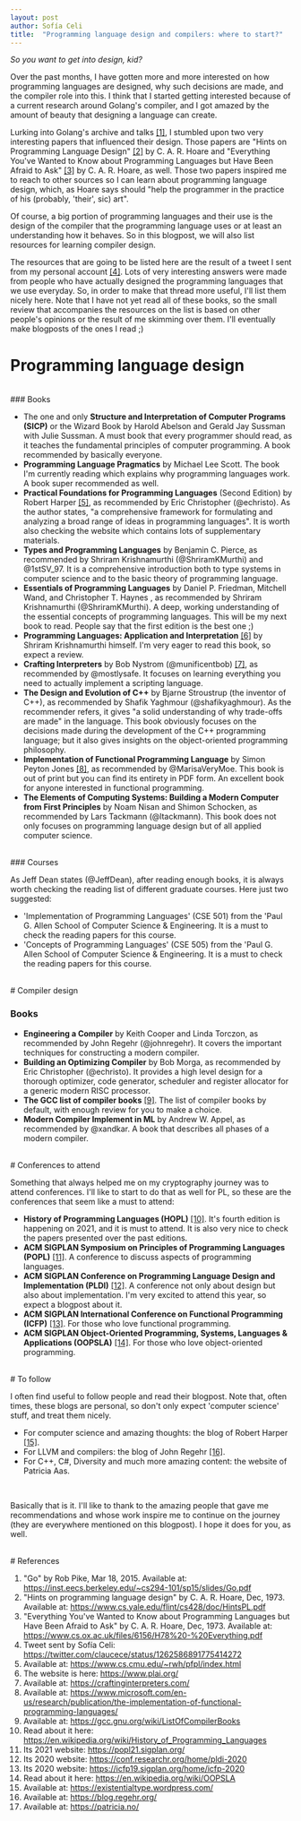```yaml
---
layout: post
author: Sofía Celi
title:  "Programming language design and compilers: where to start?"
---
```

*So you want to get into design, kid?*

Over the past months, I have gotten more and more interested on how programming
languages are designed, why such decisions are made, and the compiler role into
this. I think that I started getting interested because of a current research
around Golang's compiler, and I got amazed by the amount of beauty that
designing a language can create.

Lurking into Golang's archive and talks [\[1\]](#references), I stumbled upon
two very interesting papers that influenced their design. Those papers are
"Hints on Programming Language Design" [\[2\]](#references) by C. A. R. Hoare
and "Everything You've Wanted to Know about Programming Languages but Have Been
Afraid to Ask" [\[3\]](#references) by C. A. R. Hoare, as well. Those two
papers inspired me to reach to other sources so I can learn about programming
language design, which, as Hoare says should "help the programmer in the
practice of his (probably, 'their', sic) art".

Of course, a big portion of programming languages and their use is the design
of the compiler that the programming language uses or at least an understanding
how it behaves.  So in this blogpost, we will also list resources for learning
compiler design.

The resources that are going to be listed here are the result of a tweet I sent
from my personal account [\[4\]](#references). Lots of very interesting answers
were made from people who have actually designed the programming languages
that we use everyday. So, in order to make that thread more useful, I'll list
them nicely here. Note that I have not yet read all of these books, so the
small review that accompanies the resources on the list is based on other
people's opinions or the result of me skimming over them. I'll eventually make
blogposts of the ones I read ;)

# Programming language design
<br />
### Books

* The one and only **Structure and Interpretation of Computer Programs (SICP)**
  or the Wizard Book by Harold Abelson and Gerald Jay Sussman with Julie Sussman.
  A must book that every programmer should read, as it teaches the fundamental
  principles of computer programming. A book recommended by basically everyone.
* **Programming Language Pragmatics** by Michael Lee Scott. The book I'm currently
  reading which explains why programming languages work. A book super recommended
  as well.
* **Practical Foundations for Programming Languages** (Second Edition) by Robert
  Harper [\[5\]](#references), as recommended by Eric Christopher (@echristo).
  As the author states, "a comprehensive framework for formulating and analyzing
  a broad range of ideas in programming languages". It is worth also checking
  the website which contains lots of supplementary materials.
* **Types and Programming Languages** by Benjamin C. Pierce, as recommended by
  Shriram Krishnamurthi (@ShriramKMurthi) and @1stSV_97. It is a comprehensive
  introduction both to type systems in computer science and to the basic theory
  of programming language.
* **Essentials of Programming Languages** by Daniel P. Friedman, Mitchell Wand,
  and Christopher T. Haynes , as recommended by Shriram Krishnamurthi
  (@ShriramKMurthi). A deep, working understanding of the essential concepts of
  programming languages. This will be my next book to read. People say that
  the first edition is the best one ;)
* **Programming Languages: Application and Interpretation** [\[6\]](#references)
  by Shriram Krishnamurthi himself. I'm very eager to read this book, so expect
  a review.
* **Crafting Interpreters** by Bob Nystrom (@munificentbob) [\[7\]](#references),
  as recommended by @mostlysafe. It focuses on learning everything you need
  to actually implement a scripting language.
* **The Design and Evolution of C++** by Bjarne Stroustrup (the inventor of C++),
  as recommended by Shafik Yaghmour (@shafikyaghmour). As the recommender
  refers, it gives "a solid understanding of why trade-offs are made" in the
  language. This book obviously focuses on the decisions made during the
  development of the C++ programming language; but it also gives insights
  on the object-oriented programming philosophy.
* **Implementation of Functional Programming Language** by Simon Peyton Jones [\[8\]](#references),
  as recommended by @MarisaVeryMoe. This book is out of print but you can find
  its entirety in PDF form. An excellent book for anyone interested in
  functional programming.
* **The Elements of Computing Systems: Building a Modern Computer from First
  Principles** by Noam Nisan and Shimon Schocken, as recommended by Lars Tackmann
  (@ltackmann). This book does not only focuses on programming language design
  but of all applied computer science.

<br />
### Courses

As Jeff Dean states (@JeffDean), after reading enough books, it is always
worth checking the reading list of different graduate courses. Here just
two suggested:

* 'Implementation of Programming Languages' (CSE 501) from the 'Paul G. Allen
  School of Computer Science & Engineering. It is a must to check the reading
  papers for this course.
* 'Concepts of Programming Languages' (CSE 505) from the 'Paul G. Allen
  School of Computer Science & Engineering. It is a must to check the reading
  papers for this course.

<br />
# Compiler design

### Books

* **Engineering a Compiler** by Keith Cooper and Linda Torczon, as recommended by
  John Regehr (@johnregehr). It covers the important techniques for constructing
  a modern compiler.
* **Building an Optimizing Compiler** by Bob Morga, as recommended by Eric
  Christopher (@echristo). It provides a high level design for a thorough
  optimizer, code generator, scheduler and register allocator for a generic
  modern RISC processor.
* **The GCC list of compiler books** [\[9\]](#references). The list of compiler
  books by default, with enough review for you to make a choice.
* **Modern Compiler Implement in ML** by Andrew W. Appel, as recommended by
  @xandkar. A book that describes all phases of a modern compiler.

<br />
# Conferences to attend

Something that always helped me on my cryptography journey was to attend
conferences. I'll like to start to do that as well for PL, so these are
the conferences that seem like a must to attend:

* **History of Programming Languages (HOPL)** [\[10\]](#references). It's
  fourth edition is happening on 2021, and it is must to attend.
  It is also very nice to check the papers presented over the past editions.
* **ACM SIGPLAN Symposium on Principles of Programming Languages (POPL)** [\[11\]](#references).
  A conference to discuss aspects of programming languages.
* **ACM SIGPLAN Conference on Programming Language Design and Implementation (PLDI)**
  [\[12\]](#references). A conference not only about design but also about
  implementation. I'm very excited to attend this year, so expect a blogpost
  about it.
* **ACM SIGPLAN International Conference on Functional Programming (ICFP)** [\[13\]](#references).
  For those who love functional programming.
* **ACM SIGPLAN Object-Oriented Programming, Systems, Languages & Applications
  (OOPSLA)** [\[14\]](#references). For those who love object-oriented
  programming.

<br />
# To follow

I often find useful to follow people and read their blogpost. Note that, often
times, these blogs are personal, so don't only expect 'computer science' stuff,
and treat them nicely.

* For computer science and amazing thoughts: the blog of Robert Harper [\[15\]](#references).
* For LLVM and compilers: the blog of John Regehr [\[16\]](#references).
* For C++, C#, Diversity and much more amazing content: the website of Patricia Aas.

<br />

Basically that is it. I'll like to thank to the amazing people that gave me
recommendations and whose work inspire me to continue on the journey (they are
everywhere mentioned on this blogpost). I hope it does for you, as well.

<br />
# References

1. "Go" by Rob Pike, Mar 18, 2015. Available at:
   https://inst.eecs.berkeley.edu/~cs294-101/sp15/slides/Go.pdf
2. "Hints on programming language design" by C. A. R. Hoare, Dec, 1973.
   Available at: https://www.cs.yale.edu/flint/cs428/doc/HintsPL.pdf
3. "Everything You've Wanted to Know about Programming Languages but Have Been
   Afraid to Ask" by C. A. R. Hoare, Dec, 1973.
   Available at: https://www.cs.ox.ac.uk/files/6156/H78%20-%20Everything.pdf
4. Tweet sent by Sofía Celi:
   https://twitter.com/claucece/status/1262586891775414272
5. Available at: https://www.cs.cmu.edu/~rwh/pfpl/index.html
6. The website is here: https://www.plai.org/
7. Available at: https://craftinginterpreters.com/
8. Available at: https://www.microsoft.com/en-us/research/publication/the-implementation-of-functional-programming-languages/
9. Available at: https://gcc.gnu.org/wiki/ListOfCompilerBooks
10. Read about it here: https://en.wikipedia.org/wiki/History_of_Programming_Languages
11. Its 2021 website: https://popl21.sigplan.org/
12. Its 2020 website: https://conf.researchr.org/home/pldi-2020
13. Its 2020 website: https://icfp19.sigplan.org/home/icfp-2020
14. Read about it here: https://en.wikipedia.org/wiki/OOPSLA
15. Available at: https://existentialtype.wordpress.com/
16. Available at: https://blog.regehr.org/
17. Available at: https://patricia.no/

